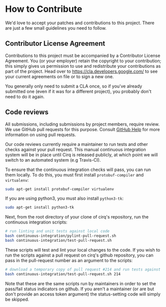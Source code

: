 # How to Contribute

We'd love to accept your patches and contributions to this project. There are
just a few small guidelines you need to follow.

## Contributor License Agreement

Contributions to this project must be accompanied by a Contributor License
Agreement. You (or your employer) retain the copyright to your contribution;
this simply gives us permission to use and redistribute your contributions as
part of the project. Head over to <https://cla.developers.google.com/> to see
your current agreements on file or to sign a new one.

You generally only need to submit a CLA once, so if you've already submitted one
(even if it was for a different project), you probably don't need to do it
again.

## Code reviews

All submissions, including submissions by project members, require review. We
use GitHub pull requests for this purpose. Consult
[GitHub Help](https://help.github.com/articles/about-pull-requests/) for more
information on using pull requests.

Our code reviews currently require a maintainer to run tests and other checks
against your pull request.
This manual continuous integration system will be in place until Cirq is
released publicly, at which point we will switch to an automated system
(e.g Travis-CI).

To ensure that the continuous integration checks will pass, you can run them
locally.
To do this, you must first install `protobuf-compiler` and `virtualenv`:

```bash
sudo apt-get install protobuf-compiler virtualenv
```

If you are using python3, you must also install `python3-tk`:

```bash
sudo apt-get install python3-tk
```

Next, from the root directory of your clone of cirq's repository, run the
continuous integration scripts:

```bash
# run linting and unit tests against local code
bash continuous-integration/pylint-pull-request.sh
bash continuous-integration/test-pull-request.sh
```

These scripts will test and lint your local changes to the code.
If you wish to run the scripts against a pull request on cirq's github
repository, you can pass in the pull-request number as an argument to the
scripts:

```bash
# download a temporary copy of pull request #214 and run tests against it
bash continuous-integration/test-pull-request.sh 214
```

Note that these are the same scripts run by maintainers in order to set the
pass/fail status indicators on github.
If you aren't a maintainer (or are but don't provide an access token argument)
the status-setting code will simply be skipped.
